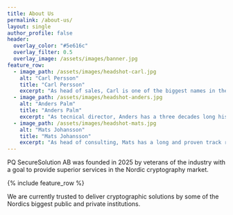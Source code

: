 ```yaml
---
title: About Us
permalink: /about-us/
layout: single
author_profile: false
header:
  overlay_color: "#5e616c"
  overlay_filter: 0.5
  overlay_image: /assets/images/banner.jpg
feature_row:
  - image_path: /assets/images/headshot-carl.jpg
    alt: "Carl Persson"
    title: "Carl Persson"
    excerpt: "As head of sales, Carl is one of the biggest names in the Nordics when talking about HSMs"
  - image_path: /assets/images/headshot-anders.jpg
    alt: "Anders Palm"
    title: "Anders Palm"
    excerpt: "As tecnical director, Anders has a three decades long history of delivering secure and scalable techical solutions"
  - image_path: /assets/images/headshot-mats.jpg
    alt: "Mats Johansson"
    title: "Mats Johansson"
    excerpt: "As head of consulting, Mats has a long and proven track record of managing some of the industrys top consultants."
---
```


PQ SecureSolution AB was founded in 2025 by veterans of the industry with a goal to provide superior services in the Nordic cryptography market.

{% include feature_row %}

We are currently trusted to deliver cryptographic solutions by some of the Nordics biggest public and private institutions. 